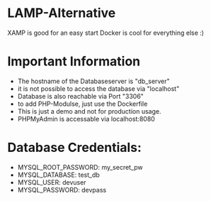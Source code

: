 # LAMP-Alternative

XAMP is good for an easy start
Docker is cool for everything else :)

# Important Information
- The hostname of the Databaseserver is "db_server"
- it is not possible to access the database via "localhost"
- Database is also reachable via Port "3306"
- to add PHP-Modulse, just use the Dockerfile
- This is just a demo and not for production usage.
- PHPMyAdmin is accessable via localhost:8080

# Database Credentials:
- MYSQL_ROOT_PASSWORD: my_secret_pw
- MYSQL_DATABASE: test_db
- MYSQL_USER: devuser
- MYSQL_PASSWORD: devpass